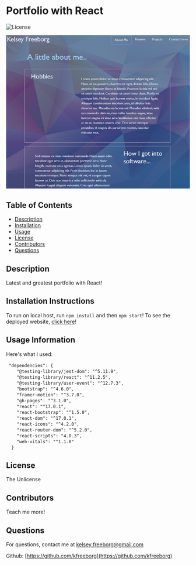 # Portfolio with React

![License](https://img.shields.io/badge/License-TheUnlicense-blue.svg)

![alt text](/src/assets/images/Capture.jpg)

## Table of Contents

- [Description](#description)
- [Installation](#installation)
- [Usage](#usage)
- [License](#license)
- [Contributors](#contributors)
- [Questions](#questions)

## Description

Latest and greatest portfolio with React!

## Installation Instructions

To run on local host, run `npm install` and then `npm start`! To see the deployed website, [click here](https://kfreeborg.github.io/kelsey-freeborg/)!

## Usage Information

Here's what I used:

```
 "dependencies": {
    "@testing-library/jest-dom": "^5.11.9",
    "@testing-library/react": "^11.2.5",
    "@testing-library/user-event": "^12.7.3",
    "bootstrap": "^4.6.0",
    "framer-motion": "^3.7.0",
    "gh-pages": "^3.1.0",
    "react": "^17.0.1",
    "react-bootstrap": "^1.5.0",
    "react-dom": "^17.0.1",
    "react-icons": "^4.2.0",
    "react-router-dom": "^5.2.0",
    "react-scripts": "4.0.3",
    "web-vitals": "^1.1.0"
  }
```

## License

The Unlicense

## Contributors

Teach me more!

## Questions

For questions, contact me at [kelsey.freeborg@gmail.com](kelsey.freeborg@gmail.com)

Github: [https://github.com/kfreeborg](https://github.com/kfreeborg)
